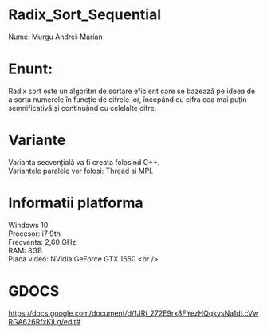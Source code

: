 # Radix_Sort_Sequential
Nume: Murgu Andrei-Marian <br />
# Enunt:

Radix sort este un algoritm de sortare eficient care se bazează pe ideea de a sorta numerele în funcție de cifrele lor, începând cu cifra cea mai puțin semnificativă și continuând cu celelalte cifre.

# Variante

Varianta secvențială va fi creata folosind C++. <br />
Variantele paralele vor folosi: Thread si MPI. <br />

# Informatii platforma
Windows 10 <br />
Procesor: i7 9th <br />
Frecventa: 2,60 GHz <br />
RAM: 8GB <br />
Placa video: NVidia GeForce GTX 1650 <br />

# GDOCS
https://docs.google.com/document/d/1JRj_272E9rx8FYezHQqkvsNa1dLcVwRGA626RfxKiLg/edit#
